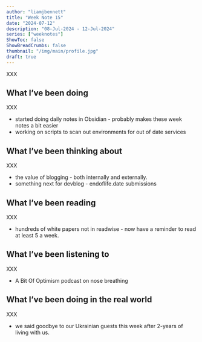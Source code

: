 ```yaml
---
author: "liamjbennett"
title: "Week Note 15"
date: "2024-07-12"
description: "08-Jul-2024 - 12-Jul-2024"
series: ["weeknotes"]
ShowToc: false
ShowBreadCrumbs: false
thumbnail: "/img/main/profile.jpg"
draft: true
---
```


XXX

## What I’ve been doing

XXX
* started doing daily notes in Obsidian - probably makes these week notes a bit easier
* working on scripts to scan out environments for out of date services

## What I’ve been thinking about

XXX
* the value of blogging - both internally and externally.
* something next for devblog - endoflife.date submissions

## What I’ve been reading

XXX
* hundreds of white papers not in readwise - now have a reminder to read at least 5 a week.


## What I’ve been listening to

XXX
* A Bit Of Optimism podcast on nose breathing

## What I’ve been doing in the real world

XXX
* we said goodbye to our Ukrainian guests this week after 2-years of living with us.
